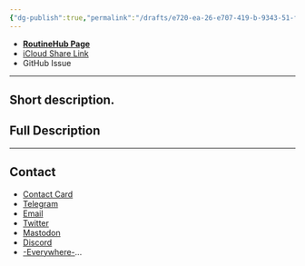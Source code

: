 ```yaml
---
{"dg-publish":true,"permalink":"/drafts/e720-ea-26-e707-419-b-9343-51-f443-a06108/","dgHomeLink":true,"dgPassFrontmatter":false}
---
```



- [**RoutineHub Page**](https://routinehub.co/shortcut/)
- [iCloud Share Link]()
- GitHub Issue
---

## Short description.

## Full Description


---

## Contact

- [Contact Card](https://davidblue.wtf/db.vcf)
- [Telegram](https://t.me/extratone)
- [Email](mailto:davidblue@extratone.com) 
- [Twitter](https://twitter.com/NeoYokel)
- [Mastodon](https://mastodon.social/@DavidBlue)
- [Discord](https://discord.gg/0b9KQUKP858b0iZF)
- [-Everywhere-](https://raindrop.io/davidblue/social-directory-21059174)...